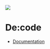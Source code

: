 
![][deshima-logo-color]

# De:code

+ [Documentation][documentation]

<!-- link URLs -->
[documentation]: https://deshima-dev.github.io/decode/
[deshima-logo-color]: https://github.com/deshima-dev/decode/wiki/Images/deshima-logo-color.png
